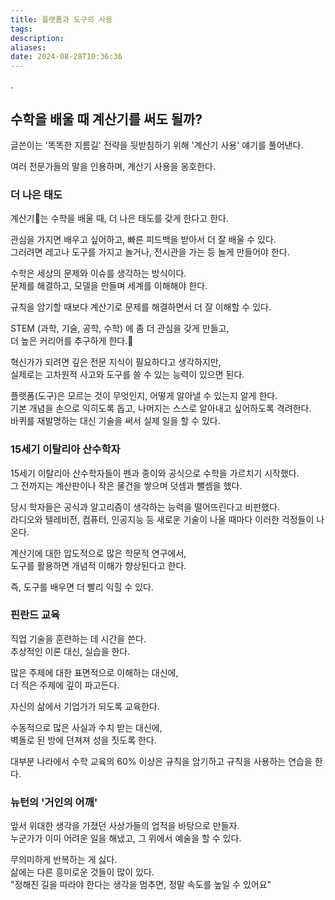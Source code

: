 ```yaml
---
title: 플랫폼과 도구의 사용
tags: 
description: 
aliases: 
date: 2024-08-28T10:36:36
---
```


.

## 수학을 배울 때 계산기를 써도 될까?

글쓴이는 '똑똑한 지름길' 전략을 뒷받침하기 위해 '계산기 사용' 얘기를 풀어낸다.  

여러 전문가들의 말을 인용하며, 계산기 사용을 옹호한다.  

### 더 나은 태도

계산기는 수학을 배울 때, 더 나은 태도를 갖게 한다고 한다.  

관심을 가지면 배우고 싶어하고, 빠른 피드백을 받아서 더 잘 배울 수 있다.  
그러려면 레고나 도구를 가지고 놀거나, 전시관을 가는 등 놀게 만들어야 한다.  

수학은 세상의 문제와 이슈를 생각하는 방식이다.  
문제를 해결하고, 모델을 만들며 세계를 이해해야 한다.  

규칙을 암기할 때보다 계산기로 문제를 해결하면서 더 잘 이해할 수 있다.  

STEM (과학, 기술, 공학, 수학) 에 좀 더 관심을 갖게 만들고,  
더 높은 커리어를 추구하게 한다.  

혁신가가 되려면 깊은 전문 지식이 필요하다고 생각하지만,  
실제로는 고차원적 사고와 도구를 쓸 수 있는 능력이 있으면 된다.  

플랫폼(도구)은 모르는 것이 무엇인지, 어떻게 알아낼 수 있는지 알게 한다.  
기본 개념을 손으로 익히도록 돕고, 나머지는 스스로 알아내고 싶어하도록 격려한다.  
바퀴를 재발명하는 대신 기술을 써서 실제 일을 할 수 있다.  

### 15세기 이탈리아 산수학자

15세기 이탈리아 산수학자들이 펜과 종이와 공식으로 수학을 가르치기 시작했다.  
그 전까지는 계산판이나 작은 물건을 쌓으며 덧셈과 뺄셈을 했다.  

당시 학자들은 공식과 알고리즘이 생각하는 능력을 떨어뜨린다고 비판했다.  
라디오와 텔레비전, 컴퓨터, 인공지능 등 새로운 기술이 나올 때마다 이러한 걱정들이 나온다.  

계산기에 대한 압도적으로 많은 학문적 연구에서,  
도구를 활용하면 개념적 이해가 향상된다고 한다.  

즉, 도구를 배우면 더 빨리 익힐 수 있다.  


### 핀란드 교육

직업 기술을 훈련하는 데 시간을 쓴다.  
추상적인 이론 대신, 실습을 한다.  

많은 주제에 대한 표면적으로 이해하는 대신에,  
더 적은 주제에 깊이 파고든다.  

자신의 삶에서 기업가가 되도록 교육한다.  

수동적으로 많은 사실과 수치 받는 대신에,  
벽돌로 된 방에 던져져 성을 짓도록 한다.  

대부분 나라에서 수학 교육의 60% 이상은 규칙을 암기하고 규칙을 사용하는 연습을 한다.  

### 뉴턴의 '거인의 어깨'

앞서 위대한 생각을 가졌던 사상가들의 업적을 바탕으로 만들자.  
누군가가 이미 어려운 일을 해냈고, 그 위에서 예술을 할 수 있다.  

무의미하게 반복하는 게 싫다.  
삶에는 다른 흥미로운 것들이 많이 있다.  
"정해진 길을 따라야 한다는 생각을 멈추면, 정말 속도를 높일 수 있어요"  